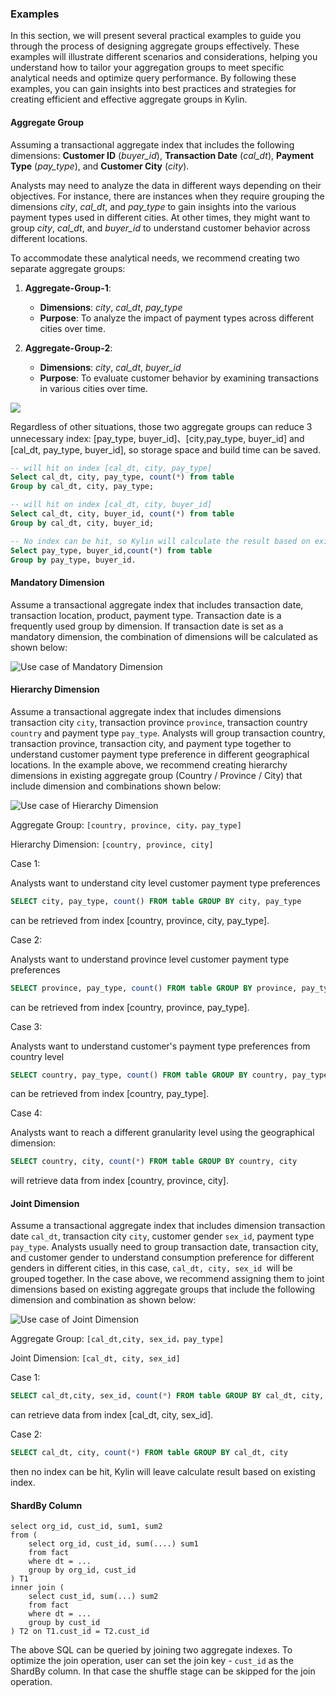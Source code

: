

[//]: # (Need move to blog)

### Examples

In this section, we will present several practical examples to guide you through the process of designing aggregate groups effectively. These examples will illustrate different scenarios and considerations, helping you understand how to tailor your aggregation groups to meet specific analytical needs and optimize query performance. By following these examples, you can gain insights into best practices and strategies for creating efficient and effective aggregate groups in Kylin.

#### Aggregate Group

Assuming a transactional aggregate index that includes the following dimensions: **Customer ID** (*buyer_id*), **Transaction Date** (*cal_dt*), **Payment Type** (*pay_type*), and **Customer City** (*city*).

Analysts may need to analyze the data in different ways depending on their objectives. For instance, there are instances when they require grouping the dimensions *city*, *cal_dt*, and *pay_type* to gain insights into the various payment types used in different cities. At other times, they might want to group *city*, *cal_dt*, and *buyer_id* to understand customer behavior across different locations.

To accommodate these analytical needs, we recommend creating two separate aggregate groups:

1. **Aggregate-Group-1**:
    - **Dimensions**: *city*, *cal_dt*, *pay_type*
    - **Purpose**: To analyze the impact of payment types across different cities over time.

2. **Aggregate-Group-2**:
    - **Dimensions**: *city*, *cal_dt*, *buyer_id*
    - **Purpose**: To evaluate customer behavior by examining transactions in various cities over time.


![](images/agg/examples/AGG-4.png)

Regardless of other situations, those two aggregate groups can reduce 3 unnecessary index: [pay_type, buyer_id]、[city,pay_type, buyer_id] and [cal_dt, pay_type, buyer_id], so storage space and build time can be saved.

```sql
-- will hit on index [cal_dt, city, pay_type]
Select cal_dt, city, pay_type, count(*) from table
Group by cal_dt, city, pay_type;

-- will hit on index [cal_dt, city, buyer_id]
Select cal_dt, city, buyer_id, count(*) from table
Group by cal_dt, city, buyer_id;

-- No index can be hit, so Kylin will calculate the result based on existing index on-demand
Select pay_type, buyer_id,count(*) from table
Group by pay_type, buyer_id. 
```

#### Mandatory Dimension

Assume a transactional aggregate index that includes transaction date, transaction location, product, payment type. Transaction date is a frequently used group by dimension. If transaction date is set as a mandatory dimension, the combination of dimensions will be calculated as shown below:

![Use case of Mandatory Dimension](images/agg/examples/Mandatory-4.png)

#### Hierarchy Dimension

Assume a transactional aggregate index that includes dimensions transaction city `city`, transaction province `province`, transaction country `country` and payment type `pay_type`. Analysts will group transaction country, transaction province, transaction city, and payment type together to understand customer payment type preference in different geographical locations. In the example above, we recommend creating hierarchy dimensions in existing aggregate group (Country / Province / City) that include dimension and combinations shown below:

![Use case of Hierarchy Dimension](images/agg/examples/Hierarchy-4.png)

Aggregate Group: `[country, province, city，pay_type]`

Hierarchy Dimension: `[country, province, city]`


Case 1:

Analysts want to understand city level customer payment type preferences

```sql
SELECT city, pay_type, count() FROM table GROUP BY city, pay_type
```

can be retrieved from index [country, province, city, pay_type].



Case 2:

Analysts want to understand province level customer payment type preferences

```sql
SELECT province, pay_type, count() FROM table GROUP BY province, pay_type
```

can be retrieved from index [country, province, pay_type].



Case 3:

Analysts want to understand customer's payment type preferences from country level

```sql
SELECT country, pay_type, count() FROM table GROUP BY country, pay_type
```

can be retrieved from index [country, pay_type].



Case 4:

Analysts want to reach a different granularity level using the geographical dimension:

```sql
SELECT country, city, count(*) FROM table GROUP BY country, city
```


will retrieve data from index [country, province, city].

#### Joint Dimension

Assume a transactional aggregate index that includes dimension transaction date `cal_dt`, transaction city `city`, customer gender `sex_id`, payment type `pay_type`. Analysts usually need to group transaction date, transaction city, and customer gender to understand consumption preference for different genders in different cities, in this case, `cal_dt, city, sex_id `will be grouped together. In the case above, we recommend assigning them to joint dimensions based on existing aggregate groups that include the following dimension and combination as shown below:

![Use case of Joint Dimension](images/agg/examples/AGG-6.png)

Aggregate Group: `[cal_dt,city, sex_id，pay_type]`

Joint Dimension:  `[cal_dt, city, sex_id]`



Case 1:

```sql
SELECT cal_dt,city, sex_id, count(*) FROM table GROUP BY cal_dt, city, sex_id
```

can retrieve data from index [cal_dt, city, sex_id].

Case 2:

```sql
SELECT cal_dt, city, count(*) FROM table GROUP BY cal_dt, city
```

then no index can be hit, Kylin will leave calculate result based on existing index.



#### ShardBy Column

```
select org_id, cust_id, sum1, sum2
from (
	select org_id, cust_id, sum(....) sum1
	from fact
	where dt = ...
	group by org_id, cust_id
) T1
inner join (
	select cust_id, sum(...) sum2
	from fact
	where dt = ...
	group by cust_id
) T2 on T1.cust_id = T2.cust_id
```

The above SQL can be queried by joining two aggregate indexes. To optimize the join operation, user can set the join key - `cust_id` as the ShardBy column. In that case the shuffle stage can be skipped for the join operation.
